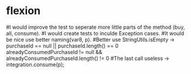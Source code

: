 # flexion
#I would improve the test to seperate more little parts of the method (buy, all, consume).
#I would create tests to inculde Exception cases.
#It would be nice use better naming(var8, p).
#Better use StringUtils.isEmpty -> 
		purchaseId == null || purchaseId.length() == 0
		alreadyConsumedPurchaseId != null && alreadyConsumedPurchaseId.length() != 0
#The last call useless -> integration.consume(p);
